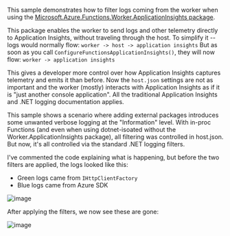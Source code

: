 This sample demonstrates how to filter logs coming from the worker when using the [Microsoft.Azure.Functions.Worker.ApplicationInsights package](https://www.nuget.org/packages/Microsoft.Azure.Functions.Worker.ApplicationInsights).

This package enables the worker to send logs and other telemetry directly to Application Insights, without traveling through the host. To simplify it -- logs would normally flow:
`worker -> host -> application insights`
But as soon as you call `ConfigureFunctionsApplicationInsights()`, they will now flow:
`worker -> application insights`

This gives a developer more control over how Application Insights captures telemetry and emits it than before. Now the `host.json` settings are not as important and the worker (mostly) interacts with Application Insights as if it is "just another console application". All the traditional Application Insights and .NET logging documentation applies.

This sample shows a scenario where adding external packages introduces some unwanted verbose logging at the "Information" level. With in-proc Functions (and even when using dotnet-isoated without the Worker.ApplicationInsights package), all filtering was controlled in host.json. But now, it's all controlled via the standard .NET logging filters.

I've commented the code explaining what is happening, but before the two filters are applied, the logs looked like this:
- Green logs came from `IHttpClientFactory`
- Blue logs came from Azure SDK
  
![image](https://github.com/brettsam/dotnet-isolated-worker-samples/assets/1089915/d97ef1ff-1406-4585-8715-551c4c532a3e)

After applying the filters, we now see these are gone:

![image](https://github.com/brettsam/dotnet-isolated-worker-samples/assets/1089915/a146e0e3-cc33-4658-8079-b7b0e43e6554)
